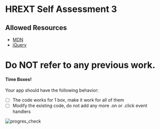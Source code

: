 # HREXT Self Assessment 3

## Allowed Resources
- [MDN](https://developer.mozilla.org/en-US/)
- [jQuery](https://jquery.com/)

# Do NOT refer to any previous work.

#### Time Boxes!
Your app should have the following behavior:

- [ ] The code works for 1 box, make it work for all of them
- [ ] Modify the existing code, do not add any more .on or .click event handlers

![progres_check](https://user-images.githubusercontent.com/7968370/38347452-7e01267e-3850-11e8-991f-38ddbd5a1c45.gif)
